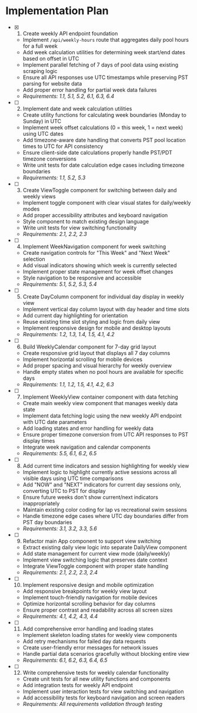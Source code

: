 # Implementation Plan

- [x] 1. Create weekly API endpoint foundation

  - Implement `/api/weekly-hours` route that aggregates daily pool hours for a full week
  - Add week calculation utilities for determining week start/end dates based on offset in UTC
  - Implement parallel fetching of 7 days of pool data using existing scraping logic
  - Ensure all API responses use UTC timestamps while preserving PST parsing for website data
  - Add proper error handling for partial week data failures
  - _Requirements: 1.1, 5.1, 5.2, 6.1, 6.3, 6.4_

- [ ] 2. Implement date and week calculation utilities

  - Create utility functions for calculating week boundaries (Monday to Sunday) in UTC
  - Implement week offset calculations (0 = this week, 1 = next week) using UTC dates
  - Add timezone-aware date handling that converts PST pool location times to UTC for API consistency
  - Ensure client-side date calculations properly handle PST/PDT timezone conversions
  - Write unit tests for date calculation edge cases including timezone boundaries
  - _Requirements: 1.1, 5.2, 5.3_

- [ ] 3. Create ViewToggle component for switching between daily and weekly views

  - Implement toggle component with clear visual states for daily/weekly modes
  - Add proper accessibility attributes and keyboard navigation
  - Style component to match existing design language
  - Write unit tests for view switching functionality
  - _Requirements: 2.1, 2.2, 2.3_

- [ ] 4. Implement WeekNavigation component for week switching

  - Create navigation controls for "This Week" and "Next Week" selection
  - Add visual indicators showing which week is currently selected
  - Implement proper state management for week offset changes
  - Style navigation to be responsive and accessible
  - _Requirements: 5.1, 5.2, 5.3, 5.4_

- [ ] 5. Create DayColumn component for individual day display in weekly view

  - Implement vertical day column layout with day header and time slots
  - Add current day highlighting for orientation
  - Reuse existing time slot styling and logic from daily view
  - Implement responsive design for mobile and desktop layouts
  - _Requirements: 1.2, 1.3, 1.4, 1.5, 4.1, 4.2_

- [ ] 6. Build WeeklyCalendar component for 7-day grid layout

  - Create responsive grid layout that displays all 7 day columns
  - Implement horizontal scrolling for mobile devices
  - Add proper spacing and visual hierarchy for weekly overview
  - Handle empty states when no pool hours are available for specific days
  - _Requirements: 1.1, 1.2, 1.5, 4.1, 4.2, 6.3_

- [ ] 7. Implement WeeklyView container component with data fetching

  - Create main weekly view component that manages weekly data state
  - Implement data fetching logic using the new weekly API endpoint with UTC date parameters
  - Add loading states and error handling for weekly data
  - Ensure proper timezone conversion from UTC API responses to PST display times
  - Integrate week navigation and calendar components
  - _Requirements: 5.5, 6.1, 6.2, 6.5_

- [ ] 8. Add current time indicators and session highlighting for weekly view

  - Implement logic to highlight currently active sessions across all visible days using UTC time comparisons
  - Add "NOW" and "NEXT" indicators for current day sessions only, converting UTC to PST for display
  - Ensure future weeks don't show current/next indicators inappropriately
  - Maintain existing color coding for lap vs recreational swim sessions
  - Handle timezone edge cases where UTC day boundaries differ from PST day boundaries
  - _Requirements: 3.1, 3.2, 3.3, 5.6_

- [ ] 9. Refactor main App component to support view switching

  - Extract existing daily view logic into separate DailyView component
  - Add state management for current view mode (daily/weekly)
  - Implement view switching logic that preserves date context
  - Integrate ViewToggle component with proper state handling
  - _Requirements: 2.1, 2.2, 2.3, 2.4_

- [ ] 10. Implement responsive design and mobile optimization

  - Add responsive breakpoints for weekly view layout
  - Implement touch-friendly navigation for mobile devices
  - Optimize horizontal scrolling behavior for day columns
  - Ensure proper contrast and readability across all screen sizes
  - _Requirements: 4.1, 4.2, 4.3, 4.4_

- [ ] 11. Add comprehensive error handling and loading states

  - Implement skeleton loading states for weekly view components
  - Add retry mechanisms for failed day data requests
  - Create user-friendly error messages for network issues
  - Handle partial data scenarios gracefully without blocking entire view
  - _Requirements: 6.1, 6.2, 6.3, 6.4, 6.5_

- [ ] 12. Write comprehensive tests for weekly calendar functionality
  - Create unit tests for all new utility functions and components
  - Add integration tests for weekly API endpoint
  - Implement user interaction tests for view switching and navigation
  - Add accessibility tests for keyboard navigation and screen readers
  - _Requirements: All requirements validation through testing_
